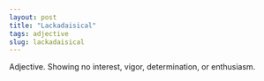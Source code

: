 ```yaml
---
layout: post
title: "Lackadaisical"
tags: adjective
slug: lackadaisical
---
```

Adjective. Showing no interest, vigor, determination, or enthusiasm.
